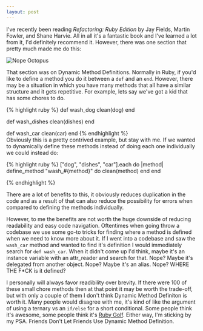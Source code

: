 ```yaml
---
layout: post
---
```


I've recently been reading _Refactoring: Ruby Edition_ by Jay Fields, Martin
Fowler, and Shane Harvie. All in all it's a fantastic book and I've learned a
lot from it, I'd definitely recommend it. However, there was one section that
pretty much made me do this:

![Nope Octopus](http://s3-ec.buzzfed.com/static/enhanced/terminal05/2012/8/10/14/anigif_enhanced-buzz-17859-1344624588-3.gif)

That section was on Dynamic Method Definitions. Normally in Ruby, if you'd like
to define a method you do it between a `def` and an `end`. However, there may be
a situation in which you have many methods that all have a similar structure and
it gets repetitive. For example, lets say we've got a kid that has some chores
to do.

{% highlight ruby  %}
  def wash_dog
    clean(dog)
  end

  def wash_dishes
    clean(dishes)
  end

  def wash_car
    clean(car)
  end
{% endhighlight %}
<br>
Obviously this is a pretty contrived example, but stay with me. If we wanted to
dynamically define these methods instead of doing each one individually we could
instead do:

{% highlight ruby  %}
["dog", "dishes", "car"].each do |method|
  define_method "wash_#{method}" do
    clean(method)
  end
end

{% endhighlight %}

There are a lot of benefits to this, it obviously reduces duplication in the
code and as a result of that can also reduce the possibility for errors when
compared to defining the methods individually.

However, to me the benefits are not worth the huge downside of reducing
readability and easy code navigation. Oftentimes when going throw a codebase we
use some go-to tricks for finding where a method is defined when we need to know
more about it. If I went into a codebase and saw the `wash_car` method and
wanted to find it's definition I would immediately search for `def wash_car`.
When it didn't come up I'd think, maybe it's an instance variable with an
attr_reader and search for that. Nope? Maybe it's delegated from another object.
Nope? Maybe it's an alias. Nope? WHERE THE F*CK is it defined?

I personally will always favor readibility over brevity. If there were 100 of
these small chore methods then at that point it may be worth the trade-off, but
with only a couple of them I don't think Dynamic Method Definiton is worth it.
Many people would disagree with me, it's kind of like the
argument of using a ternary vs an `if/else` for a short conditional. Some people
think it's awesome, some people think it's [Ruby
Golf](http://www.sitepoint.com/ruby-golf/). Either way, I'm sticking by my PSA.
Friends Don't Let Friends Use Dynamic Method Definition.
